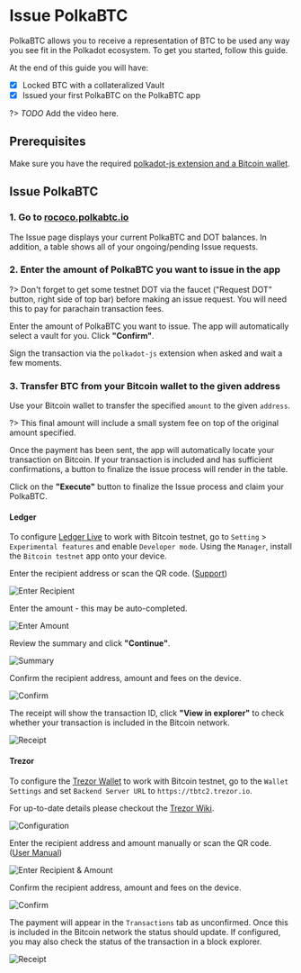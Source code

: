 # Issue PolkaBTC

PolkaBTC allows you to receive a representation of BTC to be used any way you see fit in the Polkadot ecosystem.
To get you started, follow this guide.

At the end of this guide you will have:

- [x] Locked BTC with a collateralized Vault
- [x] Issued your first PolkaBTC on the PolkaBTC app

?> _TODO_ Add the video here.

## Prerequisites

Make sure you have the required [polkadot-js extension and a Bitcoin wallet](start/prereq.md).


## Issue PolkaBTC


### 1. Go to [ rococo.polkabtc.io](https://rococo.polkabtc.io/app)

The Issue page displays your current PolkaBTC and DOT balances. In addition, a table shows all of your ongoing/pending Issue requests.


### 2. Enter the amount of PolkaBTC you want to issue in the app

?> Don't forget to get some testnet DOT via the faucet ("Request DOT" button, right side of top bar) before making an issue request. You will need this to pay for parachain transaction fees.

Enter the amount of PolkaBTC you want to issue. The app will automatically select a vault for you. Click **"Confirm"**.

Sign the transaction via the `polkadot-js` extension when asked and wait a few moments.


### 3. Transfer BTC from your Bitcoin wallet to the given address

Use your Bitcoin wallet to transfer the specified `amount` to the given `address`.

?> This final amount will include a small system fee on top of the original amount specified.

Once the payment has been sent, the app will automatically locate your transaction on Bitcoin.
If your transaction is included and has sufficient confirmations, a button to finalize the issue process will render in the table.

Click on the **"Execute"** button to finalize the Issue process and claim your PolkaBTC.

#### Ledger

To configure [Ledger Live](https://www.ledger.com/ledger-live) to work with Bitcoin testnet, go to `Setting` > `Experimental features` and enable `Developer mode`. Using the `Manager`, install the `Bitcoin testnet` app onto your device.

Enter the recipient address or scan the QR code. ([Support](https://support.ledger.com/hc/en-us/articles/360019123593-Send-crypto-assets))

![Enter Recipient](../_assets/img/ledger/1-recipient.png)

Enter the amount - this may be auto-completed.

![Enter Amount](../_assets/img/ledger/2-amount.png)

Review the summary and click **"Continue"**.

![Summary](../_assets/img/ledger/3-summary.png)

Confirm the recipient address, amount and fees on the device.

![Confirm](../_assets/img/ledger/4-device-2.png)

The receipt will show the transaction ID, click **"View in explorer"** to check whether your transaction is included in the Bitcoin network.

![Receipt](../_assets/img/ledger/5-receipt.png)


#### Trezor

To configure the [Trezor Wallet](https://wallet.trezor.io/#/) to work with Bitcoin testnet, go to the `Wallet Settings` and set `Backend Server URL` to `https://tbtc2.trezor.io`.

For up-to-date details please checkout the [Trezor Wiki](https://wiki.trezor.io/Bitcoin_testnet).

![Configuration](../_assets/img/trezor/1-configuration.png)

Enter the recipient address and amount manually or scan the QR code. ([User Manual](https://wiki.trezor.io/User_manual:Making_payments#Enter_the_destination_address_and_the_amount))

![Enter Recipient & Amount](../_assets/img/trezor/2-send-testnet.png)

Confirm the recipient address, amount and fees on the device.

![Confirm](../_assets/img/trezor/3-confirm-device.png)

The payment will appear in the `Transactions` tab as unconfirmed. Once this is included in the Bitcoin network the status should update.
If configured, you may also check the status of the transaction in a block explorer.

![Receipt](../_assets/img/trezor/4-transactions.png)